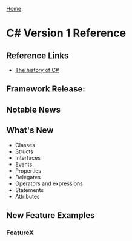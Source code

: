 [Home](../)

# C# Version 1 Reference

## Reference Links

- [The history of C#](https://docs.microsoft.com/en-us/dotnet/csharp/whats-new/csharp-version-history)

## Framework Release:

## Notable News

## What's New

- Classes
- Structs
- Interfaces
- Events
- Properties
- Delegates
- Operators and expressions
- Statements
- Attributes

## New Feature Examples

### FeatureX
